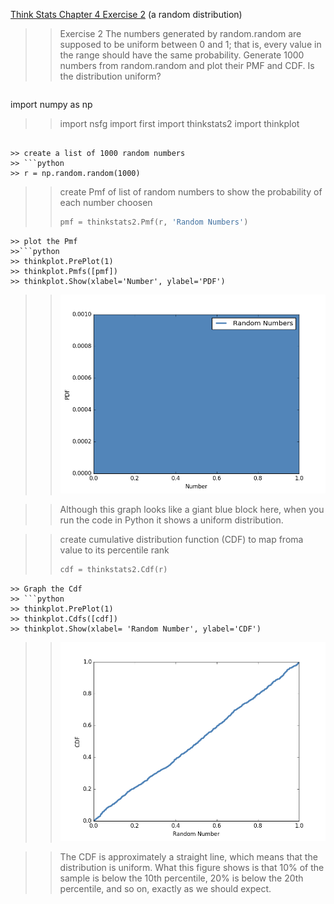 [Think Stats Chapter 4 Exercise 2](http://greenteapress.com/thinkstats2/html/thinkstats2005.html#toc41) (a random distribution)

>> Exercise 2   The numbers generated by random.random are supposed to 
be uniform between 0 and 1; that is, every value in the range should have the same probability.
Generate 1000 numbers from random.random and plot their PMF and CDF. 
Is the distribution uniform?

>> ```python
import numpy as np

>> import nsfg
>> import first
>> import thinkstats2
>> import thinkplot
```

>> create a list of 1000 random numbers
>> ```python 
>> r = np.random.random(1000)
```

>> create Pmf of list of random numbers to show the probability of each number choosen
>>```python
>> pmf = thinkstats2.Pmf(r, 'Random Numbers')
```
>> plot the Pmf
>>```python
>> thinkplot.PrePlot(1)
>> thinkplot.Pmfs([pmf])
>> thinkplot.Show(xlabel='Number', ylabel='PDF')
```
>> ![Graph](https://github.com/anaelisagentle/dsp/blob/master/img/chap04_pmf_graph.png)

>> Although this graph looks like a giant blue block here, when you run the code in Python it shows a uniform distribution.

>> create cumulative distribution function (CDF) to map froma value to its percentile rank
>> ```python
>> cdf = thinkstats2.Cdf(r)
```
>> Graph the Cdf
>> ```python
>> thinkplot.PrePlot(1)
>> thinkplot.Cdfs([cdf])
>> thinkplot.Show(xlabel= 'Random Number', ylabel='CDF')
```
>> ![Graph](https://github.com/anaelisagentle/dsp/blob/master/img/chap04_Cdf_graph.png)

>> The CDF is approximately a straight line, which means that the distribution is uniform. What this figure shows is that 10% of the sample is below the 10th percentile, 20% is below the 20th percentile, and so on, exactly as we should expect.

